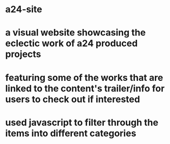 # a24-site
# a visual website showcasing the eclectic work of a24 produced projects
# featuring some of the works that are linked to the content's trailer/info for users to check out if interested
# used javascript to filter through the items into different categories


